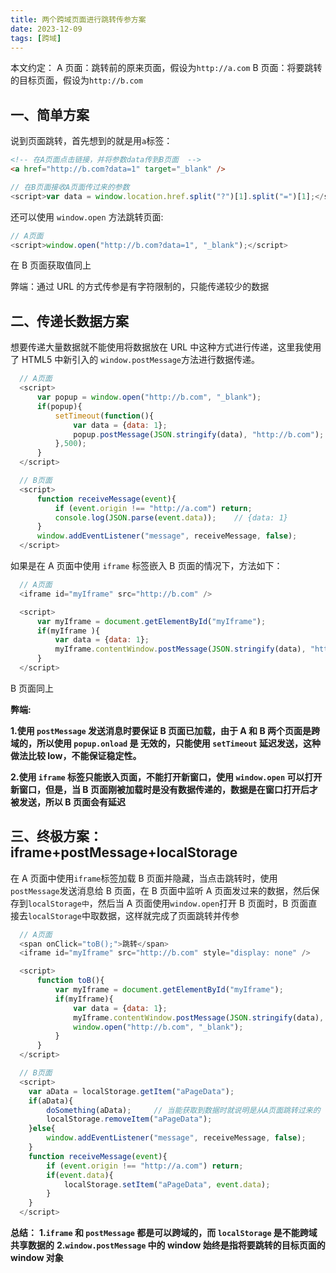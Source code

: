 ```yaml
---
title: 两个跨域页面进行跳转传参方案
date: 2023-12-09
tags: [跨域]
---
```


本文约定：
A 页面：跳转前的原来页面，假设为`http://a.com`
B 页面：将要跳转的目标页面，假设为`http://b.com`

<!-- more -->

## 一、简单方案

说到页面跳转，首先想到的就是用`a`标签：

```html
<!-- 在A页面点击链接，并将参数data传到B页面  -->
<a href="http://b.com?data=1" target="_blank" />
```

```js
// 在B页面接收A页面传过来的参数
<script>var data = window.location.href.split("?")[1].split("=")[1];</script>
```

还可以使用 `window.open` 方法跳转页面:

```js
// A页面
<script>window.open("http://b.com?data=1", "_blank");</script>
```

在 B 页面获取值同上

弊端：通过 URL 的方式传参是有字符限制的，只能传递较少的数据

## 二、传递长数据方案

想要传递大量数据就不能使用将数据放在 URL 中这种方式进行传递，这里我使用了 HTML5 中新引入的 `window.postMessage`方法进行数据传递。

```js
  // A页面
  <script>
      var popup = window.open("http://b.com", "_blank");
      if(popup){
          setTimeout(function(){
              var data = {data: 1};
              popup.postMessage(JSON.stringify(data), "http://b.com");
          },500);
      }
  </script>
```

```js
  // B页面
  <script>
      function receiveMessage(event){
          if (event.origin !== "http://a.com") return;
          console.log(JSON.parse(event.data));    // {data: 1}
      }
      window.addEventListener("message", receiveMessage, false);
  </script>
```

如果是在 A 页面中使用 `iframe` 标签嵌入 B 页面的情况下，方法如下：

```js
  // A页面
  <iframe id="myIframe" src="http://b.com" />

  <script>
      var myIframe = document.getElementById("myIframe");
      if(myIframe ){
          var data = {data: 1};
          myIframe.contentWindow.postMessage(JSON.stringify(data), "http://b.com");
      }
  </script>
```

B 页面同上

**弊端:**

**1.使用 `postMessage` 发送消息时要保证 B 页面已加载，由于 A 和 B 两个页面是跨域的，所以使用 `popup.onload` 是 无效的，只能使用 `setTimeout` 延迟发送，这种做法比较 low，不能保证稳定性。**

**2.使用 `iframe` 标签只能嵌入页面，不能打开新窗口，使用 `window.open` 可以打开新窗口，但是，当 B 页面刚被加载时是没有数据传递的，数据是在窗口打开后才被发送，所以 B 页面会有延迟**

## 三、终极方案：iframe+postMessage+localStorage

在 A 页面中使用`iframe`标签加载 B 页面并隐藏，当点击跳转时，使用`postMessage`发送消息给 B 页面，在 B 页面中监听 A 页面发过来的数据，然后保存到`localStorage中`，然后当 A 页面使用`window.open`打开 B 页面时，B 页面直接去`localStorage`中取数据，这样就完成了页面跳转并传参

```js
  // A页面
  <span onClick="toB();">跳转</span>
  <iframe id="myIframe" src="http://b.com" style="display: none" />

  <script>
      function toB(){
          var myIframe = document.getElementById("myIframe");
          if(myIframe){
              var data = {data: 1};
              myIframe.contentWindow.postMessage(JSON.stringify(data), "http://b.com");
              window.open("http://b.com", "_blank");
          }
      }
  </script>
```

```js
  // B页面
  <script>
    var aData = localStorage.getItem("aPageData");
    if(aData){
        doSomething(aData);     // 当能获取到数据时就说明是从A页面跳转过来的
        localStorage.removeItem("aPageData");
    }else{
        window.addEventListener("message", receiveMessage, false);
    }
    function receiveMessage(event){
        if (event.origin !== "http://a.com") return;
        if(event.data){
            localStorage.setItem("aPageData", event.data);
        }
    }
  </script>
```

**总结：**
**1.`iframe` 和 `postMessage` 都是可以跨域的，而 `localStorage` 是不能跨域共享数据的**
**2.`window.postMessage` 中的 window 始终是指将要跳转的目标页面的 window 对象**

